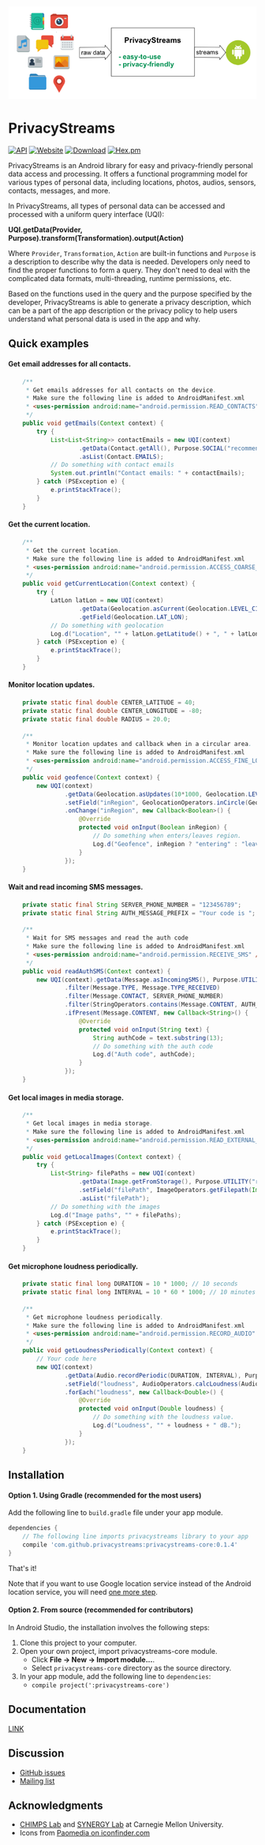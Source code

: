 ![Introduction](images/ps_intro.png)

# PrivacyStreams

[![API](https://img.shields.io/badge/API-16%2B-brightgreen.svg?style=flat)](https://android-arsenal.com/api?level=16)
[![Website](https://img.shields.io/website-up-down-green-red/https/privacystreams.github.io.svg?label=docs)](https://privacystreams.github.io/)
[![Download](https://api.bintray.com/packages/ylimit/PrivacyStreams/PrivacyStreams-core/images/download.svg)](https://bintray.com/ylimit/PrivacyStreams/PrivacyStreams-core/_latestVersion)
[![Hex.pm](https://img.shields.io/hexpm/l/plug.svg)](https://www.apache.org/licenses/LICENSE-2.0)

PrivacyStreams is an Android library for easy and privacy-friendly personal data access and processing. It offers a functional programming model for various types of personal data, including locations, photos, audios, sensors, contacts, messages, and more.

In PrivacyStreams, all types of personal data can be accessed and processed with a uniform query interface (UQI):

**UQI.getData(Provider, Purpose).transform(Transformation).output(Action)**

Where `Provider`, `Transformation`, `Action` are built-in functions and `Purpose` is a description to describe why the data is needed.
Developers only need to find the proper functions to form a query. They don't need to deal with the complicated data formats, multi-threading, runtime permissions, etc.

Based on the functions used in the query and the purpose specified by the developer, PrivacyStreams is able to generate a privacy description, which can be a part of the app description or the privacy policy to help users understand what personal data is used in the app and why.

## Quick examples

#### Get email addresses for all contacts.

```java
    /**
     * Get emails addresses for all contacts on the device.
     * Make sure the following line is added to AndroidManifest.xml
     * <uses-permission android:name="android.permission.READ_CONTACTS" />
     */
    public void getEmails(Context context) {
        try {
            List<List<String>> contactEmails = new UQI(context)
                    .getData(Contact.getAll(), Purpose.SOCIAL("recommend friends"))
                    .asList(Contact.EMAILS);
            // Do something with contact emails
            System.out.println("Contact emails: " + contactEmails);
        } catch (PSException e) {
            e.printStackTrace();
        }
    }
```

#### Get the current location.

```java
    /**
     * Get the current location.
     * Make sure the following line is added to AndroidManifest.xml
     * <uses-permission android:name="android.permission.ACCESS_COARSE_LOCATION" />
     */
    public void getCurrentLocation(Context context) {
        try {
            LatLon latLon = new UQI(context)
                    .getData(Geolocation.asCurrent(Geolocation.LEVEL_CITY), Purpose.UTILITY("check weather"))
                    .getField(Geolocation.LAT_LON);
            // Do something with geolocation
            Log.d("Location", "" + latLon.getLatitude() + ", " + latLon.getLongitude());
        } catch (PSException e) {
            e.printStackTrace();
        }
    }
```

#### Monitor location updates.

```java
    private static final double CENTER_LATITUDE = 40;
    private static final double CENTER_LONGITUDE = -80;
    private static final double RADIUS = 20.0;

    /**
     * Monitor location updates and callback when in a circular area.
     * Make sure the following line is added to AndroidManifest.xml
     * <uses-permission android:name="android.permission.ACCESS_FINE_LOCATION" />
     */
    public void geofence(Context context) {
        new UQI(context)
                .getData(Geolocation.asUpdates(10*1000, Geolocation.LEVEL_EXACT), Purpose.GAME("notify user"))
                .setField("inRegion", GeolocationOperators.inCircle(Geolocation.LAT_LON, CENTER_LATITUDE, CENTER_LONGITUDE, RADIUS))
                .onChange("inRegion", new Callback<Boolean>() {
                    @Override
                    protected void onInput(Boolean inRegion) {
                        // Do something when enters/leaves region.
                        Log.d("Geofence", inRegion ? "entering" : "leaving");
                    }
                });
    }
```

#### Wait and read incoming SMS messages.

```java
    private static final String SERVER_PHONE_NUMBER = "123456789";
    private static final String AUTH_MESSAGE_PREFIX = "Your code is ";

    /**
     * Wait for SMS messages and read the auth code
     * Make sure the following line is added to AndroidManifest.xml
     * <uses-permission android:name="android.permission.RECEIVE_SMS" />
     */
    public void readAuthSMS(Context context) {
        new UQI(context).getData(Message.asIncomingSMS(), Purpose.UTILITY("two-factor authentication"))
                .filter(Message.TYPE, Message.TYPE_RECEIVED)
                .filter(Message.CONTACT, SERVER_PHONE_NUMBER)
                .filter(StringOperators.contains(Message.CONTENT, AUTH_MESSAGE_PREFIX))
                .ifPresent(Message.CONTENT, new Callback<String>() {
                    @Override
                    protected void onInput(String text) {
                        String authCode = text.substring(13);
                        // Do something with the auth code
                        Log.d("Auth code", authCode);
                    }
                });
    }
```

#### Get local images in media storage.

```java
    /**
     * Get local images in media storage.
     * Make sure the following line is added to AndroidManifest.xml
     * <uses-permission android:name="android.permission.READ_EXTERNAL_STORAGE" />
     */
    public void getLocalImages(Context context) {
        try {
            List<String> filePaths = new UQI(context)
                    .getData(Image.getFromStorage(), Purpose.UTILITY("read photos"))
                    .setField("filePath", ImageOperators.getFilepath(Image.IMAGE_DATA))
                    .asList("filePath");
            // Do something with the images
            Log.d("Image paths", "" + filePaths);
        } catch (PSException e) {
            e.printStackTrace();
        }
    }
```

#### Get microphone loudness periodically.

```java
    private static final long DURATION = 10 * 1000; // 10 seconds
    private static final long INTERVAL = 10 * 60 * 1000; // 10 minutes

    /**
     * Get microphone loudness periodically.
     * Make sure the following line is added to AndroidManifest.xml
     * <uses-permission android:name="android.permission.RECORD_AUDIO" />
     */
    public void getLoudnessPeriodically(Context context) {
        // Your code here
        new UQI(context)
                .getData(Audio.recordPeriodic(DURATION, INTERVAL), Purpose.HEALTH("monitor sleep"))
                .setField("loudness", AudioOperators.calcLoudness(Audio.AUDIO_DATA))
                .forEach("loudness", new Callback<Double>() {
                    @Override
                    protected void onInput(Double loudness) {
                        // Do something with the loudness value.
                        Log.d("Loudness", "" + loudness + " dB.");
                    }
                });
    }
```

## Installation

#### Option 1. Using Gradle (recommended for the most users)

Add the following line to `build.gradle` file under your app module.

```gradle
dependencies {
    // The following line imports privacystreams library to your app
    compile 'com.github.privacystreams:privacystreams-core:0.1.4'
}
```

That's it!

Note that if you want to use Google location service instead of the Android location service, you will need [one more step](https://privacystreams.github.io/pages/install_google_location.html).

#### Option 2. From source (recommended for contributors)

In Android Studio, the installation involves the following steps:

1. Clone this project to your computer.
2. Open your own project, import privacystreams-core module.
    - Click **File -> New -> Import module...**.
    - Select `privacystreams-core` directory as the source directory.
3. In your app module, add the following line to `dependencies`:
    - `compile project(':privacystreams-core')`

## Documentation

[LINK](https://privacystreams.github.io/)

## Discussion

- [GitHub issues](https://github.com/PrivacyStreams/PrivacyStreams/issues)
- [Mailing list](https://groups.google.com/forum/#!forum/privacystreams)

## Acknowledgments

- [CHIMPS Lab](http://www.cmuchimps.org/) and [SYNERGY Lab](http://www.synergylabs.org/) at Carnegie Mellon University.
- Icons from [Paomedia on iconfinder.com](https://www.iconfinder.com/paomedia)
